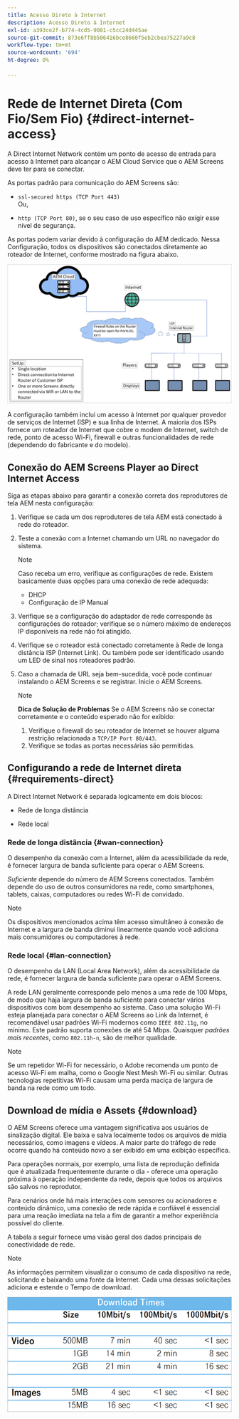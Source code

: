 ```yaml
---
title: Acesso Direto à Internet
description: Acesso Direto à Internet
exl-id: a393ce2f-b774-4cd5-9001-c5cc24d445ae
source-git-commit: 873e6ff8b506416bce8660f5eb2cbea75227a9c8
workflow-type: tm+mt
source-wordcount: '694'
ht-degree: 0%

---
```


# Rede de Internet Direta (Com Fio/Sem Fio) {#direct-internet-access}

A Direct Internet Network contém um ponto de acesso de entrada para acesso à Internet para alcançar o AEM Cloud Service que o AEM Screens deve ter para se conectar.

As portas padrão para comunicação do AEM Screens são:

* `ssl-secured https (TCP Port 443)`
  <br>Ou,</br>

* `http (TCP Port 80)`, se o seu caso de uso específico não exigir esse nível de segurança.

As portas podem variar devido à configuração do AEM dedicado. Nessa Configuração, todos os dispositivos são conectados diretamente ao roteador de Internet, conforme mostrado na figura abaixo.

![](/help/assets/direct-access-2.png)

A configuração também inclui um acesso à Internet por qualquer provedor de serviços de Internet (ISP) e sua linha de Internet. A maioria dos ISPs fornece um roteador de Internet que cobre o modem de Internet, switch de rede, ponto de acesso Wi-Fi, firewall e outras funcionalidades de rede (dependendo do fabricante e do modelo).

## Conexão do AEM Screens Player ao Direct Internet Access

Siga as etapas abaixo para garantir a conexão correta dos reprodutores de tela AEM nesta configuração:

1. Verifique se cada um dos reprodutores de tela AEM está conectado à rede do roteador.
1. Teste a conexão com a Internet chamando um URL no navegador do sistema.

   >[!NOTE]
   >Caso receba um erro, verifique as configurações de rede. Existem basicamente duas opções para uma conexão de rede adequada:
   >* DHCP
   >* Configuração de IP Manual

1. Verifique se a configuração do adaptador de rede corresponde às configurações do roteador; verifique se o número máximo de endereços IP disponíveis na rede não foi atingido.
1. Verifique se o roteador está conectado corretamente à Rede de longa distância ISP (Internet Link). Ou também pode ser identificado usando um LED de sinal nos roteadores padrão.
1. Caso a chamada de URL seja bem-sucedida, você pode continuar instalando o AEM Screens e se registrar. Inicie o AEM Screens.

   >[!NOTE]
   >**Dica de Solução de Problemas**
   >Se o AEM Screens não se conectar corretamente e o conteúdo esperado não for exibido:
   >
   >1. Verifique o firewall do seu roteador de Internet se houver alguma restrição relacionada a `TCP/IP Port 80/443`.
   >1. Verifique se todas as portas necessárias são permitidas.

## Configurando a rede de Internet direta {#requirements-direct}

A Direct Internet Network é separada logicamente em dois blocos:

* Rede de longa distância

* Rede local

### Rede de longa distância {#wan-connection}

O desempenho da conexão com a Internet, além da acessibilidade da rede, é fornecer largura de banda suficiente para operar o AEM Screens.

*Suficiente* depende do número de AEM Screens conectados. Também depende do uso de outros consumidores na rede, como smartphones, tablets, caixas, computadores ou redes Wi-Fi de convidado.

>[!NOTE]
>
>Os dispositivos mencionados acima têm acesso simultâneo à conexão de Internet e a largura de banda diminui linearmente quando você adiciona mais consumidores ou computadores à rede.

### Rede local {#lan-connection}

O desempenho da LAN (Local Area Network), além da acessibilidade da rede, é fornecer largura de banda suficiente para operar o AEM Screens.

A rede LAN geralmente corresponde pelo menos a uma rede de 100 Mbps, de modo que haja largura de banda suficiente para conectar vários dispositivos com bom desempenho ao sistema.
Caso uma solução Wi-Fi esteja planejada para conectar o AEM Screens ao Link da Internet, é recomendável usar padrões Wi-Fi modernos como `IEEE 802.11g`, no mínimo. Este padrão suporta conexões de até 54 Mbps. Quaisquer *padrões mais recentes*, como `802.11h-n`, são de melhor qualidade.

>[!NOTE]
>
>Se um repetidor Wi-Fi for necessário, o Adobe recomenda um ponto de acesso Wi-Fi em malha, como o Google Nest Mesh Wi-Fi ou similar. Outras tecnologias repetitivas Wi-Fi causam uma perda maciça de largura de banda na rede como um todo.

## Download de mídia e Assets {#download}

O AEM Screens oferece uma vantagem significativa aos usuários de sinalização digital. Ele baixa e salva localmente todos os arquivos de mídia necessários, como imagens e vídeos. A maior parte do tráfego de rede ocorre quando há conteúdo novo a ser exibido em uma exibição específica.

Para operações normais, por exemplo, uma lista de reprodução definida que é atualizada frequentemente durante o dia - oferece uma operação próxima à operação independente da rede, depois que todos os arquivos são salvos no reprodutor.

Para cenários onde há mais interações com sensores ou acionadores e conteúdo dinâmico, uma conexão de rede rápida e confiável é essencial para uma reação imediata na tela a fim de garantir a melhor experiência possível do cliente.

A tabela a seguir fornece uma visão geral dos dados principais de conectividade de rede.

>[!NOTE]
>
>As informações permitem visualizar o consumo de cada dispositivo na rede, solicitando e baixando uma fonte da Internet. Cada uma dessas solicitações adiciona e estende o Tempo de download.

![](/help/assets/download-times-direct.png)

